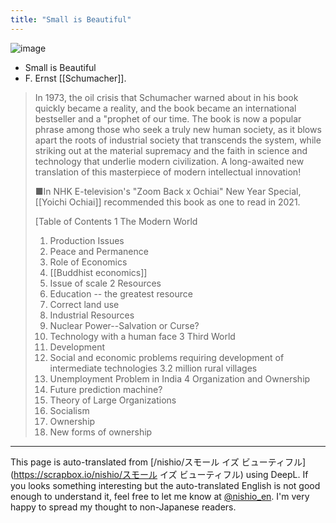 ```yaml
---
title: "Small is Beautiful"
---
```


![image](https://gyazo.com/209ff090f918f2d87c0ba6408ce10fc5/thumb/1000)

- Small is Beautiful
- F. Ernst [[Schumacher]].

> In 1973, the oil crisis that Schumacher warned about in his book quickly became a reality, and the book became an international bestseller and a "prophet of our time. The book is now a popular phrase among those who seek a truly new human society, as it blows apart the roots of industrial society that transcends the system, while striking out at the material supremacy and the faith in science and technology that underlie modern civilization. A long-awaited new translation of this masterpiece of modern intellectual innovation!
>
>  ■In NHK E-television's "Zoom Back x Ochiai" New Year Special,
>  [[Yoichi Ochiai]] recommended this book as one to read in 2021.
>
>  [Table of Contents
>  1 The Modern World
>  1. Production Issues
>  2. Peace and Permanence
>  3. Role of Economics
>  4. [[Buddhist economics]]
>  5. Issue of scale
>  2 Resources
>  1. Education -- the greatest resource
>  2. Correct land use
>  3. Industrial Resources
>  4. Nuclear Power--Salvation or Curse?
>  5. Technology with a human face
>  3 Third World
>  1. Development
>  2. Social and economic problems requiring development of intermediate technologies
>  3.2 million rural villages
>  4. Unemployment Problem in India
>  4 Organization and Ownership
>  1. Future prediction machine?
>  2. Theory of Large Organizations
>  3. Socialism
>  4. Ownership
>  5. New forms of ownership

---
This page is auto-translated from [/nishio/スモール イズ ビューティフル](https://scrapbox.io/nishio/スモール イズ ビューティフル) using DeepL. If you looks something interesting but the auto-translated English is not good enough to understand it, feel free to let me know at [@nishio_en](https://twitter.com/nishio_en). I'm very happy to spread my thought to non-Japanese readers.